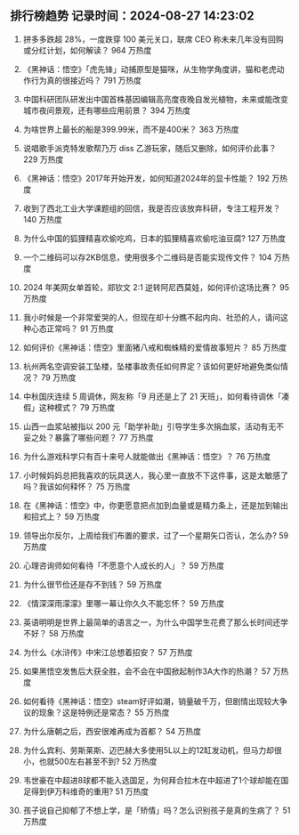 
## 排行榜趋势 记录时间：2024-08-27 14:23:02
  
  1. 拼多多跌超 28%，一度跌穿 100 美元关口，联席 CEO 称未来几年没有回购或分红计划，如何解读？ 964 万热度
    
  2. 《黑神话：悟空》「虎先锋」动捕原型是猫咪，从生物学角度讲，猫和老虎动作行为真的很接近吗？ 791 万热度
    
  3. 中国科研团队研发出中国首株基因编辑高亮度夜晚自发光植物，未来或能改变城市夜间景观，还有哪些应用前景？ 394 万热度
    
  4. 为啥世界上最长的船是399.99米，而不是400米？ 363 万热度
    
  5. 说唱歌手派克特发歌帮乃万 diss 乙游玩家，随后又删除，如何评价此事？ 229 万热度
    
  6. 《黑神话：悟空》2017年开始开发，如何知道2024年的显卡性能？ 192 万热度
    
  7. 收到了西北工业大学课题组的回信，我是否应该放弃科研，专注工程开发？ 140 万热度
    
  8. 为什么中国的狐狸精喜欢偷吃鸡，日本的狐狸精喜欢偷吃油豆腐? 127 万热度
    
  9. 一个二维码可以存2KB信息，使用很多个二维码是否能实现传文件？ 104 万热度
    
  10. 2024 年美网女单首轮，郑钦文 2:1 逆转阿尼西莫娃，如何评价这场比赛？ 95 万热度
    
  11. 我小时候是一个非常爱哭的人，但现在却十分瞧不起内向、社恐的人，请问这种心态正常吗？ 91 万热度
    
  12. 如何评价《黑神话：悟空》里面猪八戒和蜘蛛精的爱情故事短片？ 85 万热度
    
  13. 杭州两名空调安装工坠楼，坠楼事故责任如何界定？该如何更好地避免类似情况？ 79 万热度
    
  14. 中秋国庆连续 5 周调休，网友称「9 月还是上了 21 天班」，如何看待调休「凑假」这种模式？ 79 万热度
    
  15. 山西一血浆站被指以 200 元「助学补助」引导学生多次捐血浆，活动有无不妥之处？暴露了哪些问题？ 77 万热度
    
  16. 为什么游戏科学只有百十来号人就能做出《黑神话：悟空》？ 76 万热度
    
  17. 小时候妈妈总把我喜欢的玩具送人，我心里一直放不下这件事，这是太敏感了吗？我该如何释怀？ 75 万热度
    
  18. 在《黑神话：悟空》中，你更愿意把点加到血量或是精力条上，还是加到输出和招式上？ 59 万热度
    
  19. 领导出尔反尔，上周给我们布置的要求，过了一个星期矢口否认，怎么办? 59 万热度
    
  20. 心理咨询师如何看待「不愿意个人成长的人」？ 59 万热度
    
  21. 为什么很节俭还是存不到钱？ 59 万热度
    
  22. 《情深深雨濛濛》里哪一幕让你久久不能忘怀？ 59 万热度
    
  23. 英语明明是世界上最简单的语言之一，为什么中国学生花费了那么长时间还学不好？ 58 万热度
    
  24. 为什么《水浒传》中宋江总想着招安？ 57 万热度
    
  25. 如果黑悟空发售后大获全胜，会不会在中国掀起制作3A大作的热潮？ 57 万热度
    
  26. 如何看待《黑神话：悟空》steam好评如潮，销量破千万，但剧情出现较大争议的现象？这是特例还是常态？ 55 万热度
    
  27. 为什么唐朝之后，西安很难再成为首都？ 54 万热度
    
  28. 为什么宾利、劳斯莱斯、迈巴赫大多使用5L以上的12缸发动机，但马力却很小，也就500左右甚至不到? 52 万热度
    
  29. 韦世豪在中超进8球都不能入选国足，为何拜合拉木在中超进了1个球却能在国足得到伊万科维奇的重用? 51 万热度
    
  30. 孩子说自己抑郁了不想上学，是「矫情」吗？怎么识别孩子是真的生病了？ 51 万热度
    